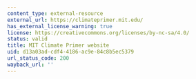 ```yaml
---
content_type: external-resource
external_url: https://climateprimer.mit.edu/
has_external_license_warning: true
license: https://creativecommons.org/licenses/by-nc-sa/4.0/
status: valid
title: MIT Climate Primer website
uid: d13a03ad-cdf4-4186-ac9e-84c8b5ec5379
url_status_code: 200
wayback_url: ''
---
```

